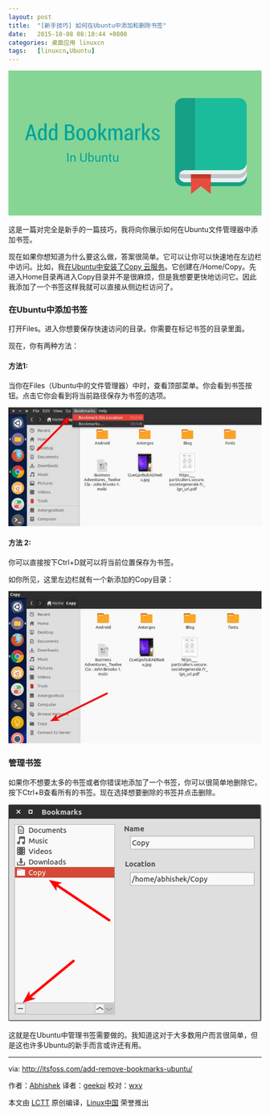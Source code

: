 ```yaml
---
layout: post
title:	"[新手技巧] 如何在Ubuntu中添加和删除书签"
date:	2015-10-08 08:10:44 +0800 
categories:	桌面应用 linuxcn 
tags:	[linuxcn,Ubuntu]
---
```



![](/Asserts/Images/album/201510/08/081045jie0yg0ed0mso5ty.jpg)


这是一篇对完全是新手的一篇技巧，我将向你展示如何在Ubuntu文件管理器中添加书签。


现在如果你想知道为什么要这么做，答案很简单。它可以让你可以快速地在左边栏中访问。比如，我[在Ubuntu中安装了Copy 云服务](http://itsfoss.com/install-copy-in-ubuntu-14-04/)。它创建在/Home/Copy。先进入Home目录再进入Copy目录并不是很麻烦，但是我想要更快地访问它。因此我添加了一个书签这样我就可以直接从侧边栏访问了。


### 在Ubuntu中添加书签


打开Files。进入你想要保存快速访问的目录。你需要在标记书签的目录里面。


现在，你有两种方法：


#### 方法1:


当你在Files（Ubuntu中的文件管理器）中时，查看顶部菜单。你会看到书签按钮。点击它你会看到将当前路径保存为书签的选项。


![](/Asserts/Images/album/201510/08/081045tfo2wjo9olw2mkrw.jpg)


#### 方法 2:


你可以直接按下Ctrl+D就可以将当前位置保存为书签。


如你所见，这里左边栏就有一个新添加的Copy目录：


![](/Asserts/Images/album/201510/08/081045avg9bp2h5ht4nzdk.jpg)


### 管理书签


如果你不想要太多的书签或者你错误地添加了一个书签，你可以很简单地删除它。按下Ctrl+B查看所有的书签。现在选择想要删除的书签并点击删除。


![](/Asserts/Images/album/201510/08/081045tkvn2qlcq44mqd9s.png)


这就是在Ubuntu中管理书签需要做的。我知道这对于大多数用户而言很简单，但是这也许多Ubuntu的新手而言或许还有用。




---


via: <http://itsfoss.com/add-remove-bookmarks-ubuntu/>


作者：[Abhishek](http://itsfoss.com/author/abhishek/) 译者：[geekpi](https://github.com/geekpi) 校对：[wxy](https://github.com/wxy)


本文由 [LCTT](https://github.com/LCTT/TranslateProject) 原创编译，[Linux中国](https://linux.cn/) 荣誉推出
